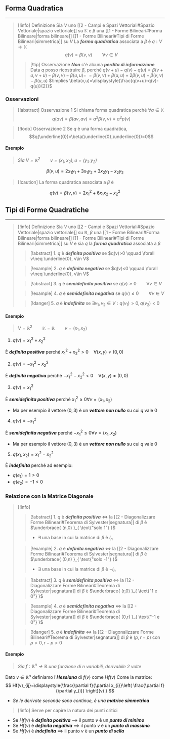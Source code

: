 ## Forma Quadratica
---
>[!info] Definizione
>Sia $V$ uno [[2 - Campi e Spazi Vettoriali#Spazio Vettoriale|spazio vettoriale]] su $\mathbb{K}$ e $\beta$ una [[1 - Forme Bilineari#Forma Bilineare|forma bilineare]] [[1 - Forme Bilineari#Tipi di Forme Bilineari|simmetrica]] su $V$
>La ***forma quadratica*** associata a $\beta$ è $q:V\to\mathbb{K}$
>$$q(v)=\beta(v,v) \qquad \forall v \in V$$
>>[!tip] Osservazione
>>***Non*** c'è alcuna ***perdita di informazione***
>>Data $q$ posso ricostruire $\beta$, perché 
>>$q(v+u)-q(v)-q(u)=\beta(v+u,v+u)-\beta(v,v)-\beta(u,u)=$
>>$=\beta(v,v)+\beta(u,u)+2\beta(v,u)-\beta(v,v)-\beta(u,u)$
>>$\implies \beta(v,u)=\displaystyle{\frac{q(v+u)-q(v)-q(u)}{2}}$

### Osservazioni
>[!abstract] Osservazione 1
>Si chiama forma quadratica perché $\forall a \in\mathbb{K}$
>$$q(av)=\beta(av,av)=a^2\beta(v,v)=a^2p(v)$$

>[!todo] Osservazione 2
>Se $q$ è una forma quadratica,
>$$q(\underline{0})=\beta(\underline{0},\underline{0})=0$$
#### Esempio
>*Sia $V=\mathbb{R}^2 \qquad v=(x_{1},x_{2}),u=(y_{1},y_{2})$*

$$
\beta(v,u)=2x_{1}y_{1}+3x_{1}y_{2}+3x_{2}y_{1}-x_{2}y_{2}
$$
>[!caution] La forma quadratica associata a $\beta$ è

$$
q(v)=\beta(v,v)=2x_{1}^2+6x_{1}x_{2}-x_{2}^2
$$
## Tipi di Forme Quadratiche
---
>[!info] Definizione
>Sia $V$ uno [[2 - Campi e Spazi Vettoriali#Spazio Vettoriale|spazio vettoriale]] su $\mathbb{R}$, $\beta$ una [[1 - Forme Bilineari#Forma Bilineare|forma bilineare]] [[1 - Forme Bilineari#Tipi di Forme Bilineari|simmetrica]] su $V$ e sia $q$ la ***forma quadratica*** associata a $\beta$
>>[!abstract] $1.$
>>$q$ è ***definita positiva*** se $q(v)>0 \qquad \forall v\neq \underline{0}, v\in V$
>
>>[!example] $2.$
>>$q$ è ***definita negativa*** se $q(v)<0 \qquad \forall v\neq \underline{0}, v\in V$
>
>>[!abstract] $3.$
>>$q$ è ***semidefinita positiva*** se $q(v)\geq0 \qquad\forall v\in V$
>
>>[!example] $4.$
>>$q$ è ***semidefinita negativa*** se $q(v)\leq0 \qquad\forall v\in V$
>
>>[!danger] $5.$
>>$q$ è ***indefinita*** se $\exists v_{1},v_{2}\in V:q(v_{1})>0,q(v_{2})<0$

#### Esempio
>$V=\mathbb{R}^2 \qquad \mathbb{K=\mathbb{R}} \qquad v=(x_{1},x_{2})$

1. $q(v)=x_{1}^2+x_{2}^2$

 È ***definita positiva*** perché $x_{1}^2+x_{2}^2>0\quad\forall(x,y)\neq(0,0)$

2. $q(v)=-x_{1}^2-x_{2}^2$

 È ***definita negativa*** perché $-x_{1}^2-x_{2}^2<0\quad\forall(x,y)\neq(0,0)$

3. $q(v)=x_{1}^2$

È ***semidefinita positiva*** perché $x_{1}^2\geq 0 \forall v=(x_{1},x_{2})$
- Ma per esempio il vettore $(0,3)$ è un ***vettore non nullo*** su cui $q$ vale $0$

4. $q(v)=-x_{1}^2$

È ***semidefinita negativa*** perché $-x_{1}^2\leq 0 \forall v=(x_{1},x_{2})$
- Ma per esempio il vettore $(0,3)$ è un ***vettore non nullo*** su cui $q$ vale $0$

5. $q(x_{1},x_{2})=x_{1}^2-x_{2}^2$

È ***indefinita*** perché ad esempio:
- $q(e_{1})=1>0$
- $q(e_{2})=-1<0$


### Relazione con la Matrice Diagonale
>[!info] ‎ 
>>[!abstract] $1.$
>>$q$ è ***definita positiva*** $\iff$ la [[2 - Diagonalizzare Forme Bilineari#Teorema di Sylvester|segnatura]] di $\beta$ è $\underbrace{ (n,0) }_{ \text{"solo 1"} }$
>>- $\exists$ una base in cui la matrice di $\beta$ è $I_{n}$
>
>>[!example] $2.$
>>$q$ è ***definita negativa*** $\iff$ la [[2 - Diagonalizzare Forme Bilineari#Teorema di Sylvester|segnatura]] di $\beta$ è $\underbrace{ (0,n) }_{ \text{"solo -1"} }$
>>- $\exists$ una base in cui la matrice di $\beta$ è $-I_{n}$
>
>>[!abstract] $3.$
>>$q$ è ***semidefinita positiva*** $\iff$ la [[2 - Diagonalizzare Forme Bilineari#Teorema di Sylvester|segnatura]] di $\beta$ è $\underbrace{ (r,0) }_{ \text{"1 e 0"} }$
>
>>[!example] $4.$
>>$q$ è ***semidefinita negativa*** $\iff$ la [[2 - Diagonalizzare Forme Bilineari#Teorema di Sylvester|segnatura]] di $\beta$ è $\underbrace{ (0,r) }_{ \text{"-1 e 0"} }$
>
>>[!danger] $5.$
>>$q$ è ***indefinita*** $\iff$ la [[2 - Diagonalizzare Forme Bilineari#Teorema di Sylvester|segnatura]] di $\beta$ è $(p,r-p)$ con $p>0,r-p>0$

#### Esempio
>*Sia $f:\mathbb{R}^n\to\mathbb{R}$ una funzione di $n$ variabili, derivabile $2$ volte*

Dato $v\in\mathbb{R}^n$ definiamo l'***Hessiana*** di $f(v)$ come $Hf(v)$
Come la matrice:
$$
Hf(v)_{ij}=\displaystyle{\frac{\partial f}{\partial x_{i}}\left( \frac{\partial f}{\partial y_{i}} \right)(v) }
$$
- *Se le derivate seconde sono continue, è una* ***matrice simmetrica***

>[!info] Serve per capire la natura dei punti critici

- Se $Hf(v)$ è ***definita positiva*** $\implies$ il punto $v$ è un ***punto di minimo***
- Se $Hf(v)$ è ***definita negativa*** $\implies$ il punto $v$ è un ***punto di massimo***
- Se $Hf(v)$ è ***indefinita*** $\implies$ il punto $v$ è un ***punto di sella***